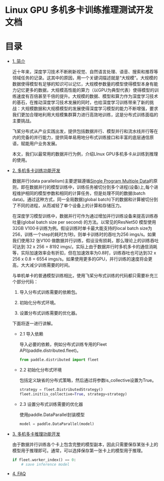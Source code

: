 # Linux GPU 多机多卡训练推理测试开发文档

# 目录

- [1. 简介](#1)
  
  近十年来，深度学习技术不断刷新视觉、自然语言处理、语音、搜索和推荐等领域任务的记录。这其中的原因，用一个关键词描述就是“大规模”。大规模的数据使得模型有足够的知识可以记忆，大规模参数量的模型使得模型本身有能力记忆更多的数据，大规模高性能的算力（以GPU为典型代表）使得模型的训练速度有百倍甚至千倍的提升。大规模的数据、模型和算力作为深度学习技术的基石，在推动深度学习技术发展的同时，也给深度学习训练带来了新的挑战：大规模数据和大规模模型的发展使得深度学习模型的能力不断增强，要求我们更加合理地利用大规模集群算力进行高效地训练，这是分布式训练面临的主要挑战。
  
  飞桨分布式从产业实践出发，提供包括数据并行、模型并行和流水线并行等在内的完备的并行能力，提供简单易用地分布式训练接口和丰富的底层通信原语，赋能用户业务发展。
  
  本文，我们以最常用的数据并行为例，介绍LInux GPU多机多卡从训练到推理的使用。
- [2. 多机多卡训练功能开发](#2---)
  
  数据并行(data parallelism)主要逻辑遵循[Single Program Multiple Data](https://en.wikipedia.org/wiki/SPMD)的原则，即在数据并行的模型训练中，训练任务被切分到多个进程(设备)上,每个进程维护相同的模型参数和相同的计算任务，但是处理不同的数据(batch data)。通过这种方式，同一全局数据(global batch)下的数据和计算被切分到了不同的进程，从而减轻了单个设备上的计算和存储压力。
  
  在深度学习模型训练中，数据并行可作为通过增加并行训练设备来提高训练吞吐量(global batch size per second) 的方法。以常见的ResNet50 模型使用32GB V100卡训练为例。假设训练时单卡最大能支持的local batch size为256，训练一个step的耗时为1秒。则单卡训练时的吞吐为256 imgs/s。如果我们使用32 张V100 做数据并行训练，假设没有损耗，那么理论上的训练吞吐可达到 32 x 256 = 8192 imgs/。实际上由于数据并行时多机多卡的通信消耗等，实际加速效率会有折扣，但在加速效率为0.8时，训练吞吐也可达到32 x 256 x 0.8 = 6554 imgs/s。如果使用更多的GPU，并行训练的速度将会更高，大大减少训练需要的时间。
  
  与单机单卡的普通模型训练相比，使用飞桨分布式训练的代码都只需要补充三个部分代码：
  1. 导入分布式训练需要的依赖包。
  
  2. 初始化分布式环境。
  
  3. 设置分布式训练需要的优化器。
  
  下面将逐一进行讲解。
  
  - 2.1 导入依赖
    
    导入必要的依赖，例如分布式训练专用的Fleet API(paddle.distributed.fleet)。
    
    ```python
    from paddle.distributed import fleet
    ```
  
  - 2.2 初始化分布式环境
    
    包括定义缺省的分布式策略，然后通过将参数is_collective设置为True。
    
    ```python
    strategy = fleet.DistributedStrategy()
    fleet.init(is_collective=True, strategy=strategy)
    ```
  
  - 2.3 设置分布式训练需要的优化器
    
    使用paddle.DataParallel封装模型
    
    ```python
    model = paddle.DataParallel(model)
    ```
- [3. 多机多卡推理功能开发](#3---)
  
  由于数据并行训练各个卡上包含完整的模型副本，因此只需要保存某张卡上的模型用于推理即可。通常，可以选择保存第一张卡上的模型用于推理。
  
  ```python
  if fleet.worker_index() == 0:
      # save inference model
  ```
  
  
- [4. FAQ](#4)
